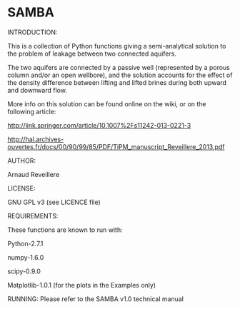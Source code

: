 SAMBA
=====



INTRODUCTION:

This is a collection of Python functions giving a semi-analytical solution to the problem of leakage between two connected aquifers.

The two aquifers are connected by a passive well (represented by a porous column and/or an open wellbore), and the solution accounts for the effect of the density difference between lifting and lifted brines during both upward and downward flow.
 
More info on this solution can be found online on the wiki, or on the following article:

http://link.springer.com/article/10.1007%2Fs11242-013-0221-3

http://hal.archives-ouvertes.fr/docs/00/90/99/85/PDF/TiPM_manuscript_Reveillere_2013.pdf

AUTHOR:

Arnaud Reveillere

LICENSE:

  GNU GPL v3 (see LICENCE file)

REQUIREMENTS:

These functions are known to run with:

Python-2.7.1

numpy-1.6.0

scipy-0.9.0

Matplotlib-1.0.1 (for the plots in the Examples only)

RUNNING:
Please refer to the SAMBA v1.0 technical manual
